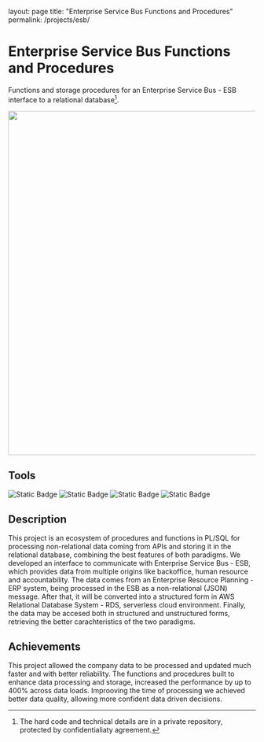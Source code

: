 layout: page
title: "Enterprise Service Bus Functions and Procedures"
permalink: /projects/esb/

# Enterprise Service Bus Functions and Procedures
Functions and storage procedures for an Enterprise Service Bus - ESB interface to a relational database[^1].

<center>
<img src="https://github.com/dimasjackson/Enterprise-Service-Bus-functions/assets/114688989/011c4c76-829f-4733-a0b1-baa1cd43fd75" width="700" /> 
</center>

## Tools
![Static Badge](https://img.shields.io/badge/Postgres-SQL-green)
![Static Badge](https://img.shields.io/badge/SQL%20Server-SQL-green)
![Static Badge](https://img.shields.io/badge/AWS-Cloud-green)
![Static Badge](https://img.shields.io/badge/PgSQL-PL-green)


## Description
This project is an ecosystem of procedures and functions in PL/SQL for processing non-relational data coming from APIs and storing it in the relational database, combining the best features of both paradigms. We developed an interface to communicate with Enterprise Service Bus - ESB, which provides data from multiple origins like backoffice, human resource and accountability. The data comes from an Enterprise Resource Planning - ERP system, being processed in the ESB as a non-relational (JSON) message. After that, it will be converted into a structured form in AWS Relational Database System - RDS, serverless cloud environment. Finally, the data may be accesed both in structured and unstructured forms, retrieving the better carachteristics of the two paradigms. 

## Achievements
This project allowed the company data to be processed and updated much faster and with better reliability. The functions and procedures built to enhance data processing and storage, increased the performance by up to 400% across data loads. Improoving the time of processing we achieved better data quality, allowing more confident data driven decisions.

[^1]:The hard code and technical details are in a private repository, protected by confidentialiaty agreement.
